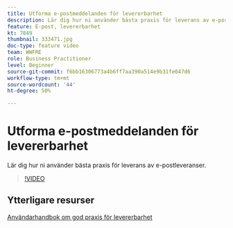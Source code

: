 ```yaml
---
title: Utforma e-postmeddelanden för levererbarhet
description: Lär dig hur ni använder bästa praxis för leverans av e-postleveranser.
feature: E-post, levererbarhet
kt: 7849
thumbnail: 333471.jpg
doc-type: feature video
team: WWFRE
role: Business Practitioner
level: Beginner
source-git-commit: f6bb16306773a4b6ff7aa390a514e9b31fe047d6
workflow-type: tm+mt
source-wordcount: '44'
ht-degree: 50%

---
```



# Utforma e-postmeddelanden för levererbarhet

Lär dig hur ni använder bästa praxis för leverans av e-postleveranser.

>[!VIDEO](https://video.tv.adobe.com/v/333471?quality=12)

## Ytterligare resurser

[Användarhandbok om god praxis för levererbarhet](https://experienceleague.adobe.com/docs/deliverability-learn/deliverability-best-practice-guide/introduction.html?lang=sv)
